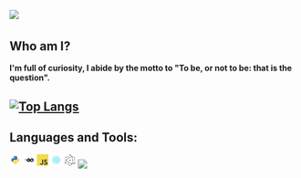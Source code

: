 ## <a title="Hits" target="_blank" href="https://github.com/luo1994/hits"><img src="https://hits.b3log.org/luo1994/hits.svg"></a>
## Who am I? 

**I'm full of curiosity, I abide by the motto to "To be, or not to be: that is the question".**
## [![Top Langs](https://github-readme-stats.vercel.app/api/top-langs/?username=luo1994&layout=compact)](https://github.com/anuraghazra/github-readme-stats)
## Languages and Tools:
<code><img height="20" src="https://raw.githubusercontent.com/github/explore/80688e429a7d4ef2fca1e82350fe8e3517d3494d/topics/python/python.png"></code>
<code><img height="20" src="https://raw.githubusercontent.com/github/explore/80688e429a7d4ef2fca1e82350fe8e3517d3494d/topics/go/go.png"></code>
<code><img height="20" src="https://raw.githubusercontent.com/github/explore/80688e429a7d4ef2fca1e82350fe8e3517d3494d/topics/javascript/javascript.png"></code>
<code><img height="20" src="https://raw.githubusercontent.com/github/explore/80688e429a7d4ef2fca1e82350fe8e3517d3494d/topics/react/react.png"></code>
<code><img height="20" src="https://raw.githubusercontent.com/github/explore/80688e429a7d4ef2fca1e82350fe8e3517d3494d/topics/electron/electron.png"></code>
<a href="https://github-readme-stats.vercel.app/api?username=luo1994&show_icons=true&theme=tokyonight">
  <img align="center" src="https://github-readme-stats.vercel.app/api?username=luo1994&show_icons=true&theme=tokyonight" />
</a>
